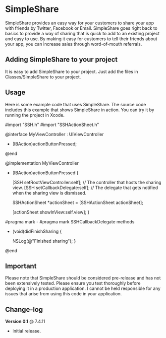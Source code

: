 # SimpleShare

SimpleShare provides an easy way for your customers to share your app with friends by Twitter, Facebook or Email. SimpleShare goes right back to basics to provide a way of sharing that is quick to add to an existing project and easy to use. By making it easy for customers to tell their friends about your app, you can increase sales through word-of-mouth referrals.

## Adding SimpleShare to your project

It is easy to add SimpleShare to your project. Just add the files in Classes/SimpleShare to your project.

## Usage

Here is some example code that uses SimpleShare. The source code includes this example that shows SimpleShare in action. You can try it by running the project in Xcode.

#import "SSH.h"
#import "SSHActionSheet.h"

@interface MyViewController : UIViewController <SSHCallbackDelegate>

- (IBAction)actionButtonPressed;

@end

@implementation MyViewController

- (IBAction)actionButtonPressed {
   
    [SSH setRootViewController:self]; // The controller that hosts the sharing view.
    [SSH setCallbackDelegate:self]; // The delegate that gets notified when the sharing view is dismissed.
   
    SSHActionSheet *actionSheet = [SSHActionSheet actionSheet];
   
    [actionSheet showInView:self.view];
}

#pragma mark -
#pragma mark SSHCallbackDelegate methods

- (void)didFinishSharing {
   
    NSLog(@"Finished sharing");
}

@end

## Important

Please note that SimpleShare should be considered pre-release and has not been extensively tested. Please ensure you test thoroughly before deploying it in a production application. I cannot be held responsible for any issues that arise from using this code in your application.

## Change-log

**Version 0.1** @ 7.4.11

- Initial release.